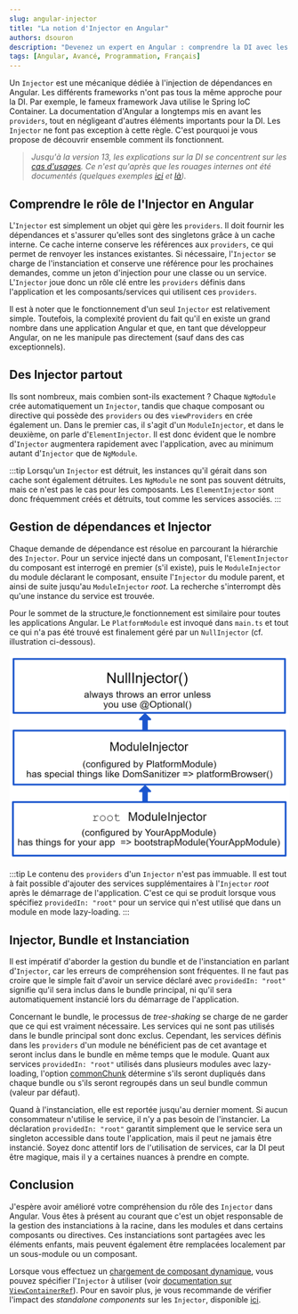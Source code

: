 ```yaml
---
slug: angular-injector
title: "La notion d'Injector en Angular"
authors: dsouron
description: "Devenez un expert en Angular : comprendre la DI avec les Injectors et leur utilisation"
tags: [Angular, Avancé, Programmation, Français]
---
```


Un `Injector` est une mécanique dédiée à l'injection de dépendances en Angular. Les différents frameworks n'ont pas tous la même approche pour la DI. Par exemple, le fameux framework Java utilise le Spring IoC Container. La documentation d'Angular a longtemps mis en avant les `providers`, tout en négligeant d'autres éléments importants pour la DI. Les `Injector` ne font pas exception à cette règle. C'est pourquoi je vous propose de découvrir ensemble comment ils fonctionnent.

<!--truncate-->

> _Jusqu'à la version 13, les explications sur la DI se concentrent sur les [cas d'usages](https://v13.angular.io/guide/dependency-injection-providers). Ce n'est qu'après que les rouages internes ont été documentés (quelques exemples [ici](https://angular.io/guide/dependency-injection) et [là](https://angular.io/guide/hierarchical-dependency-injection))._

## Comprendre le rôle de l'Injector en Angular

L'`Injector` est simplement un objet qui gère les `providers`. Il doit fournir les dépendances et s'assurer qu'elles sont des singletons grâce à un cache interne. Ce cache interne conserve les références aux `providers`, ce qui permet de renvoyer les instances existantes. Si nécessaire, l'`Injector` se charge de l'instanciation et conserve une référence pour les prochaines demandes, comme un jeton d'injection pour une classe ou un service. L'`Injector` joue donc un rôle clé entre les `providers` définis dans l'application et les composants/services qui utilisent ces `providers`.

Il est à noter que le fonctionnement d'un seul `Injector` est relativement simple. Toutefois, la complexité provient du fait qu'il en existe un grand nombre dans une application Angular et que, en tant que développeur Angular, on ne les manipule pas directement (sauf dans des cas exceptionnels).

## Des Injector partout

Ils sont nombreux, mais combien sont-ils exactement ? Chaque `NgModule` crée automatiquement un `Injector`, tandis que chaque composant ou directive qui possède des `providers` ou des `viewProviders` en crée également un. Dans le premier cas, il s'agit d'un `ModuleInjector`, et dans le deuxième, on parle d'`ElementInjector`. Il est donc évident que le nombre d'`Injector` augmentera rapidement avec l'application, avec au minimum autant d'`Injector` que de `NgModule`.

:::tip
Lorsqu'un `Injector` est détruit, les instances qu'il gérait dans son cache sont également détruites. Les `NgModule` ne sont pas souvent détruits, mais ce n'est pas le cas pour les composants. Les `ElementInjector` sont donc fréquemment créés et détruits, tout comme les services associés.
:::

## Gestion de dépendances et Injector

Chaque demande de dépendance est résolue en parcourant la hiérarchie des `Injector`. Pour un service injecté dans un composant, l'`ElementInjector` du composant est interrogé en premier (s'il existe), puis le `ModuleInjector` du module déclarant le composant, ensuite l'`Injector` du module parent, et ainsi de suite jusqu'au `ModuleInjector` _root_. La recherche s'interrompt dès qu'une instance du service est trouvée.

Pour le sommet de la structure,le fonctionnement est similaire pour toutes les applications Angular. Le `PlatformModule` est invoqué dans `main.ts` et tout ce qui n'a pas été trouvé est finalement géré par un `NullInjector` (cf. illustration ci-dessous).

![Illustration du root `Injector`, du platform `Injector` et du `NullInjector`](./base-injectors.png)

:::tip
Le contenu des `providers` d'un `Injector` n'est pas immuable. Il est tout à fait possible d'ajouter des services supplémentaires à l'`Injector` _root_ après le démarrage de l'application. C'est ce qui se produit lorsque vous spécifiez `providedIn: "root"` pour un service qui n'est utilisé que dans un module en mode lazy-loading.
:::

## Injector, Bundle et Instanciation

Il est impératif d'aborder la gestion du bundle et de l'instanciation en parlant d'`Injector`, car les erreurs de compréhension sont fréquentes. Il ne faut pas croire que le simple fait d'avoir un service déclaré avec `providedIn: "root"` signifie qu'il sera inclus dans le bundle principal, ni qu'il sera automatiquement instancié lors du démarrage de l'application.

Concernant le bundle, le processus de _tree-shaking_ se charge de ne garder que ce qui est vraiment nécessaire. Les services qui ne sont pas utilisés dans le bundle principal sont donc exclus. Cependant, les services définis dans les `providers` d'un module ne bénéficient pas de cet avantage et seront inclus dans le bundle en même temps que le module. Quant aux services `providedIn: "root"` utilisés dans plusieurs modules avec lazy-loading, l'option [commonChunk](https://github.com/angular/angular-cli/blob/ce3f1bd6b9bd4f584fba9abe9bd7d6bb81670bda/packages/angular_devkit/build_angular/src/builders/browser/schema.json#L262) détermine s'ils seront dupliqués dans chaque bundle ou s'ils seront regroupés dans un seul bundle commun (valeur par défaut).

Quand à l'instanciation, elle est reportée jusqu'au dernier moment. Si aucun consommateur n'utilise le service, il n'y a pas besoin de l'instancier. La déclaration `providedIn: "root"` garantit simplement que le service sera un singleton accessible dans toute l'application, mais il peut ne jamais être instancié. Soyez donc attentif lors de l'utilisation de services, car la DI peut être magique, mais il y a certaines nuances à prendre en compte.

## Conclusion

J'espère avoir amélioré votre compréhension du rôle des `Injector` dans Angular. Vous êtes à présent au courant que c'est un objet responsable de la gestion des instanciations à la racine, dans les modules et dans certains composants ou directives. Ces instanciations sont partagées avec les éléments enfants, mais peuvent également être remplacées localement par un sous-module ou un composant.

Lorsque vous effectuez un [chargement de composant dynamique](https://angular.io/guide/dynamic-component-loader), vous pouvez spécifier l'`Injector` à utiliser (voir [documentation sur `ViewContainerRef`](https://angular.io/api/core/ViewContainerRef#createcomponent)). Pour en savoir plus, je vous recommande de vérifier l'impact des _standalone components_ sur les `Injector`, disponible [ici](https://angular.io/guide/standalone-components#dependency-injection-and-injectors-hierarchy).
